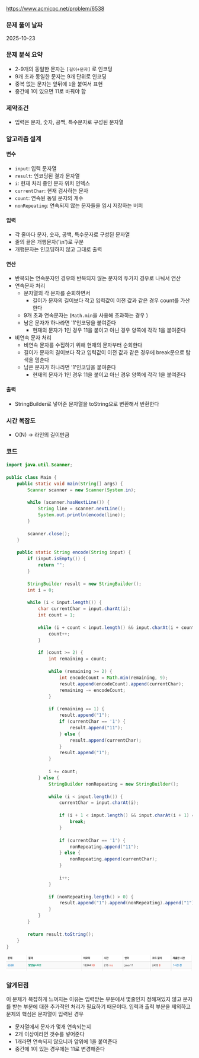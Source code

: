 https://www.acmicpc.net/problem/6538

### 문제 풀이 날짜
2025-10-23

### 문제 분석 요약
- 2-9개의 동일한 문자는 `[길이+문자]` 로 인코딩
- 9개 초과 동일한 문자는 9개 단위로 인코딩
- 중복 없는 문자는 앞뒤에 `1`을 붙여서 표현
- 중간에 1이 있으면 11로 바꿔야 함

### 제약조건
- 입력은 문자, 숫자, 공백, 특수문자로 구성된 문자열
### 알고리즘 설계

#### 변수
- `input`: 입력 문자열
- `result`: 인코딩된 결과 문자열
- `i`: 현재 처리 중인 문자 위치 인덱스
- `currentChar`: 현재 검사하는 문자
- `count`: 연속된 동일 문자의 개수
- `nonRepeating`: 연속되지 않는 문자들을 임시 저장하는 버퍼
#### 입력
- 각 줄마다 문자, 숫자, 공백, 특수문자로 구성된 문자열
- 줄의 끝은 개행문자('\n')로 구분
- 개행문자는 인코딩하지 않고 그대로 출력
#### 연산
- 반복되는 연속문자인 경우와 반복되지 않는 문자의 두가지 경우로 나눠서 연산
- 연속문자 처리
    -  문자열의 각 문자를 순회하면서
        - 길이가 문자의 길이보다 작고 입력값이 이전 값과 같은 경우 count를 가산한다
    - 9개 초과 연속문자는 (`Math.min`을 사용해 초과하는 경우 )
    - 남은 문자가 하나라면 '1'인코딩을 붙여준다
        - 현재의 문자가 1인 경우 11을 붙이고 아닌 경우 양쪽에 각각 1을 붙여준다
- 비연속 문자 처리
    - 비연속 문자를 수집하기 위해 현재의 문자부터 순회한다
    - 길이가 문자의 길이보다 작고 입력값이 이전 값과 같은 경우에 break문으로 탐색을 멈춘다
    - 남은 문자가 하나라면 '1'인코딩을 붙여준다
        - 현재의 문자가 1인 경우 11을 붙이고 아닌 경우 양쪽에 각각 1을 붙여준다
#### 출력
- StringBuilder로 넣어준 문자열을 toString으로 변환해서 반환한다
### 시간 복잡도
- O(N) -> 라인의 길이만큼

### 코드
```java  
import java.util.Scanner;

public class Main {
    public static void main(String[] args) {
        Scanner scanner = new Scanner(System.in);
        
        while (scanner.hasNextLine()) {
            String line = scanner.nextLine();
            System.out.println(encode(line));
        }
        
        scanner.close();
    }
    
    public static String encode(String input) {
        if (input.isEmpty()) {
            return "";
        }
        
        StringBuilder result = new StringBuilder();
        int i = 0;
        
        while (i < input.length()) {
            char currentChar = input.charAt(i);
            int count = 1;
            
            while (i + count < input.length() && input.charAt(i + count) == currentChar) {
                count++;
            }
            
            if (count >= 2) {
                int remaining = count;
                
                while (remaining >= 2) {
                    int encodeCount = Math.min(remaining, 9);
                    result.append(encodeCount).append(currentChar);
                    remaining -= encodeCount;
                }
                
                if (remaining == 1) {
                    result.append("1");
                    if (currentChar == '1') {
                        result.append("11");
                    } else {
                        result.append(currentChar);
                    }
                    result.append("1");
                }
                
                i += count; 
            } else {
                StringBuilder nonRepeating = new StringBuilder();
                
                while (i < input.length()) {
                    currentChar = input.charAt(i);
                    
                    if (i + 1 < input.length() && input.charAt(i + 1) == currentChar) {
                        break;
                    }
                    
                    if (currentChar == '1') {
                        nonRepeating.append("11");
                    } else {
                        nonRepeating.append(currentChar);
                    }
                    
                    i++;
                }
                
                if (nonRepeating.length() > 0) {
                    result.append("1").append(nonRepeating).append("1");
                }
            }
        }
        
        return result.toString();
    }
}
```
![b6538.png](b6538.png)

### 알게된점
이 문제가 복잡하게 느껴지는 이유는 입력받는 부분에서 몇줄인지 정해져있지 않고 문자를 받는 부분에 대한 추가적인 처리가 필요하기 때문이다. 입력과 출력 부분을 제외하고 문제의 핵심은 문자열이 입력된 경우
- 문자열에서 문자가 몇개 연속되는지
- 2개 이상이라면 갯수를 넣어준다
- 1개라면 연속되지 않으니까 앞위에 1을 붙여준다
- 중간에 1이 있는 경우에는 11로 변경해준다